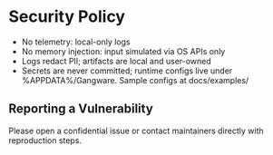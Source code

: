 # Security Policy

- No telemetry: local-only logs
- No memory injection: input simulated via OS APIs only
- Logs redact PII; artifacts are local and user-owned
- Secrets are never committed; runtime configs live under %APPDATA%/Gangware. Sample configs at docs/examples/

## Reporting a Vulnerability
Please open a confidential issue or contact maintainers directly with reproduction steps.
